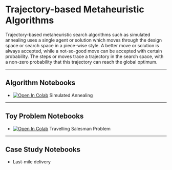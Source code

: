 # Trajectory-based Metaheuristic Algorithms
Trajectory-based metaheuristic search algorithms such as simulated annealing uses a single agent or solution which moves through the design space or search space in a piece-wise style. A better move or solution is always accepted, while a not-so-good move can be accepted with certain probability. The steps or moves trace a trajectory in the search space, with a non-zero probability that this trajectory can reach the global optimum.

---
## Algorithm Notebooks

- [![Open In Colab](https://colab.research.google.com/assets/colab-badge.svg)](https://colab.research.google.com/github/SmartMobilityAlgorithms/Trajectory-based-Search-Algorithms/blob/master/simulated_annealing.ipynb) Simulated Annealing

---

## Toy Problem Notebooks

- [![Open In Colab](https://colab.research.google.com/assets/colab-badge.svg)](https://colab.research.google.com/github/SmartMobilityAlgorithms/Trajectory-based-Search-Algorithms/blob/master/TSP_simulated_annealing.ipynb) Travelling Salesman Problem

---

## Case Study Notebooks
- Last-mile delivery
